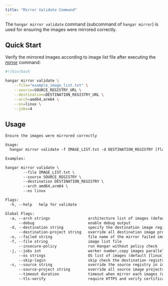 ```yaml
---
title: "Mirror Validate Command"
---
```


The `hangar mirror validate` command (subcommand of `hangar mirror`) is used for ensuring the images were mirrored correctly.

## Quick Start

Verify the mirrored images according to image list file after executing the [mirror](/docs/v1.7/mirror/mirror#quick-start) command:

```bash
#!/bin/bash

hangar mirror validate \
    --file="example_image_list.txt" \
    --source=SOURCE_REGISTRY_URL \
    --destination=DESTINATION_REGISTRY_URL \
    --arch=amd64,arm64 \
    --os=linux \
    --jobs=4
```

## Usage

```txt title="hangar mirror validate --help"
Ensure the images were mirrored correctly

Usage:
  hangar mirror validate -f IMAGE_LIST.txt -d DESTINATION_REGISTRY [flags]

Examples:

hangar mirror validate \
        --file IMAGE_LIST.txt \
        --source SOURCE_REGISTRY \
        --destination DESTINATION_REGISTRY \
        --arch amd64,arm64 \
        --os linux

Flags:
  -h, --help   help for validate

Global Flags:
  -a, --arch strings                 architecture list of images (default [amd64,arm64])
      --debug                        enable debug output
  -d, --destination string           specify the destination image registry
      --destination-project string   override all destination image projects
  -o, --failed string                file name of the mirror failed image list (default "mirror-failed.txt")
  -f, --file string                  image list file
      --insecure-policy              run Hangar without policy check
  -j, --jobs int                     worker number,copy images parallelly (1-20) (default 1)
      --os strings                   OS list of images (default [linux])
      --skip-login                   skip check the destination registry is logged in (used in shell script)
  -s, --source string                override the source registry in image list
      --source-project string        override all source image projects
      --timeout duration             timeout when mirror each images (default 10m0s)
      --tls-verify                   require HTTPS and verify certificates
```
